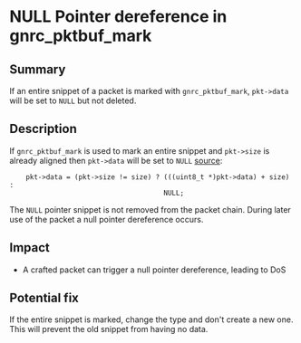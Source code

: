 # NULL Pointer dereference in gnrc_pktbuf_mark

## Summary
If an entire snippet of a packet is marked with `gnrc_pktbuf_mark`, `pkt->data` will be set to `NULL` but not deleted.

## Description
If `gnrc_pktbuf_mark` is used to mark an entire snippet and `pkt->size` is already aligned then `pkt->data` will be set to `NULL` [source](https://github.com/RIOT-OS/RIOT/blob/ccbb304eae7b59e8aca24a6ffd095b5b3f7720ee/sys/net/gnrc/pktbuf_static/gnrc_pktbuf_static.c#L169):
```
    pkt->data = (pkt->size != size) ? (((uint8_t *)pkt->data) + size) :
                                      NULL;
```
The `NULL` pointer snippet is not removed from the packet chain.
During later use of the packet a null pointer dereference occurs.

## Impact
* A crafted packet can trigger a null pointer dereference, leading to DoS

## Potential fix
If the entire snippet is marked, change the type and don't create a new one.
This will prevent the old snippet from having no data.
